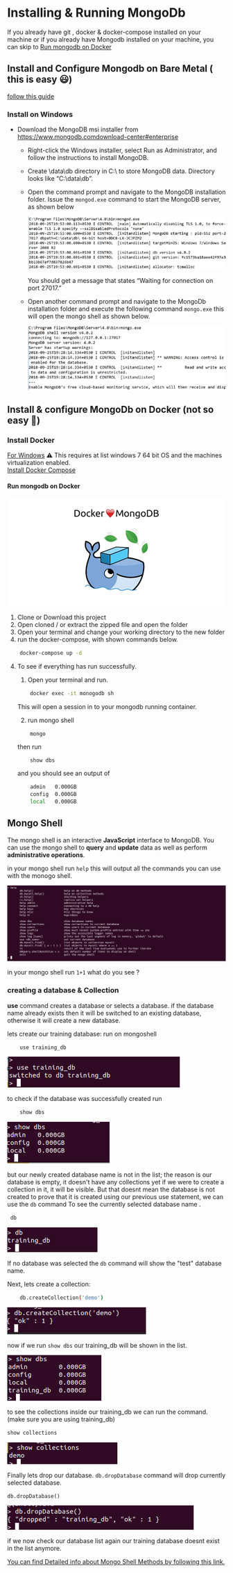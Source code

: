 # Installing & Running MongoDb

If you already have git , docker & docker-compose installed on your machine or if you already have Mongodb installed on your machine, you can skip to [Run mongodb on Docker](#run-mongodb-on-docker)

## Install and Configure Mongodb on Bare Metal ( this is easy :smiley:)

[follow this guide](https://docs.mongodb.com/manual/tutorial/install-mongodb-on-windows/)

### Install on Windows

- Download the MongoDB msi installer from ­ <https://www.mongodb.comdownload-center#enterprise>
  
  - Right-click the Windows installer, select Run as Administrator, and follow
the instructions to install MongoDB.
  - Create \data\db directory in C:\ to store MongoDB data. Directory looks
  like “C:\data\db”.
  - Open the command prompt and navigate to the MongoDB installation
folder. Issue the ```mongod.exe``` command to start the MongoDB server, as
shown below

    ![Run mongodb on Docker!](../resource/../resources/commandToStartServer.png)

    You should get a message that states “Waiting for connection on port 27017.”

  - Open another command prompt and navigate to the MongoDb installation folder and execute the following command ```mongo.exe```  this will open the mongo shell as shown below.
  
       ![Run mongodb on Docker!](../resource/../resources/mongoexe.png)

## Install & configure MongoDb on Docker (not so easy :muscle:)

### Install Docker

[For Windows](https://docs.docker.com/docker-for-windows/install/) :warning:
This requires at list windows 7 64 bit OS and the machines virtualization enabled.
 <br>
[Install Docker Compose](https://docs.docker.com/compose/install/)

#### Run mongodb on Docker

![Run mongodb on Docker!](../resources/docker_mongodb.png)

1. Clone or Download this project
2. Open cloned / or extract the zipped file and open the folder
3. Open your terminal and change your working directory to the new folder
4. run the docker-compose, with shown commands below.

```sh
    docker-compose up -d
```

4. To see if everything has run successfully.

   1. Open your terminal and run.

    ```sh
        docker exec -it monogodb sh
    ```

    This will open a session in to your mongodb running container.

    2. run mongo shell

    ```
        mongo
    ```

    then run  <br>

    ```
        show dbs
    ```

    and you should see an output of

    ```sh
        admin   0.000GB
        config  0.000GB
        local   0.000GB
    ```

## Mongo Shell

The mongo shell is an interactive **JavaScript** interface to MongoDB.
You can use the mongo shell to **query** and **update** data as well as perform **administrative operations**.

in your mongo shell run ```help``` this will output all the commands you can use with the monogo shell.

![Run mongodb on Docker!](../resources/shell.png)

in your  mongo shell run ```1+1``` what do you see ?

### creating a database & Collection

**use** command creates a database or selects a database. if the database name already exists then it will be switched to an existing database, otherwise it will create a new database.

lets create our training database: run on mongoshell

```sh
    use training_db
```

![Run mongodb on Docker!](../resources/useCommand.png)

to check if the database was successfully created run

```sh
    show dbs
```

![Run mongodb on Docker!](../resources/showDbs1.png)

but our newly created database name is not in the list; the reason is our database is empty, it doesn't have any collections yet if we were to create a collection in it, it will be visible. But that doesnt mean the database is not created to prove that it is created using our previous use statement, we can use the ```db``` command To see the currently selected database name .

```sh
 db
```

![Run mongodb on Docker!](../resources/dbCommand.png)

If no database was selected the ```db``` command will show the "test" database name.

Next, lets create a collection:

```sh
    db.createCollection('demo')
```

![Run mongodb on Docker!](../resources/createCollection.png)

now if we run ```show dbs``` our training_db will be shown in the list.

![Run mongodb on Docker!](../resources/showDbs2.png)

to see the collections inside our training_db we can run the command. (make sure you are using training_db)

```sh
show collections
```

![Run mongodb on Docker!](../resources/showCollection.png)

Finally lets drop our database. ```db.dropDatabase``` command will drop currently selected database.

```
db.dropDatabase()
```

![Run mongodb on Docker!](../resources/dropDatabase.png)

if we now check our database list again our training database doesnt exist in the list anymore.

[You can find Detailed info about Mongo Shell Methods by following this link.](https://docs.mongodb.com/manual/reference/method/)
